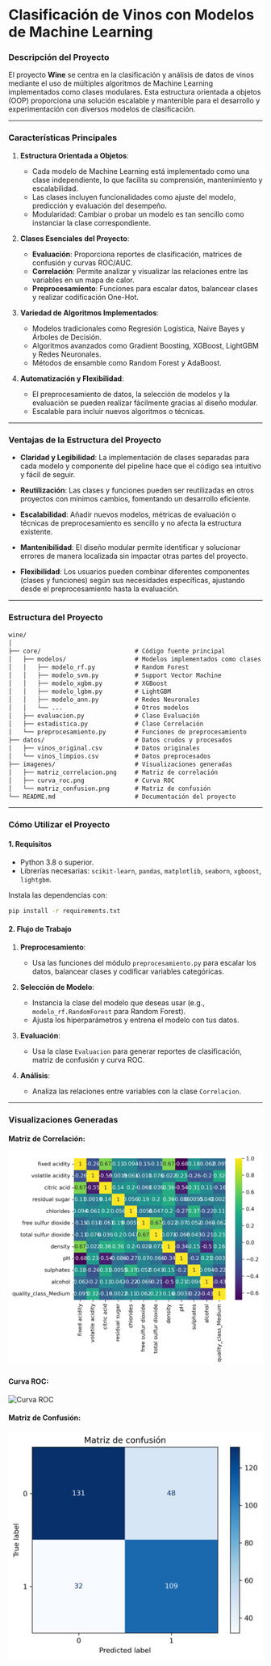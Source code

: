 # **Clasificación de Vinos con Modelos de Machine Learning**

### **Descripción del Proyecto**
El proyecto **Wine** se centra en la clasificación y análisis de datos de vinos mediante el uso de múltiples algoritmos de Machine Learning implementados como clases modulares. Esta estructura orientada a objetos (OOP) proporciona una solución escalable y mantenible para el desarrollo y experimentación con diversos modelos de clasificación.

---

### **Características Principales**
1. **Estructura Orientada a Objetos**:
   - Cada modelo de Machine Learning está implementado como una clase independiente, lo que facilita su comprensión, mantenimiento y escalabilidad.
   - Las clases incluyen funcionalidades como ajuste del modelo, predicción y evaluación del desempeño.
   - Modularidad: Cambiar o probar un modelo es tan sencillo como instanciar la clase correspondiente.

2. **Clases Esenciales del Proyecto**:
   - **Evaluación**: Proporciona reportes de clasificación, matrices de confusión y curvas ROC/AUC.
   - **Correlación**: Permite analizar y visualizar las relaciones entre las variables en un mapa de calor.
   - **Preprocesamiento**: Funciones para escalar datos, balancear clases y realizar codificación One-Hot.

3. **Variedad de Algoritmos Implementados**:
   - Modelos tradicionales como Regresión Logística, Naive Bayes y Árboles de Decisión.
   - Algoritmos avanzados como Gradient Boosting, XGBoost, LightGBM y Redes Neuronales.
   - Métodos de ensamble como Random Forest y AdaBoost.

4. **Automatización y Flexibilidad**:
   - El preprocesamiento de datos, la selección de modelos y la evaluación se pueden realizar fácilmente gracias al diseño modular.
   - Escalable para incluir nuevos algoritmos o técnicas.

---

### **Ventajas de la Estructura del Proyecto**
- **Claridad y Legibilidad**:
  La implementación de clases separadas para cada modelo y componente del pipeline hace que el código sea intuitivo y fácil de seguir.
  
- **Reutilización**:
  Las clases y funciones pueden ser reutilizadas en otros proyectos con mínimos cambios, fomentando un desarrollo eficiente.

- **Escalabilidad**:
  Añadir nuevos modelos, métricas de evaluación o técnicas de preprocesamiento es sencillo y no afecta la estructura existente.

- **Mantenibilidad**:
  El diseño modular permite identificar y solucionar errores de manera localizada sin impactar otras partes del proyecto.

- **Flexibilidad**:
  Los usuarios pueden combinar diferentes componentes (clases y funciones) según sus necesidades específicas, ajustando desde el preprocesamiento hasta la evaluación.

---

### **Estructura del Proyecto**
```plaintext
wine/
│
├── core/                          # Código fuente principal
│   ├── modelos/                   # Modelos implementados como clases
│   │   ├── modelo_rf.py           # Random Forest
│   │   ├── modelo_svm.py          # Support Vector Machine
│   │   ├── modelo_xgbm.py         # XGBoost
│   │   ├── modelo_lgbm.py         # LightGBM
│   │   ├── modelo_ann.py          # Redes Neuronales
│   │   └── ...                    # Otros modelos
│   ├── evaluacion.py              # Clase Evaluación
│   ├── estadistica.py             # Clase Correlación
│   └── preprocesamiento.py        # Funciones de preprocesamiento
├── datos/                         # Datos crudos y procesados
│   ├── vinos_original.csv         # Datos originales
│   └── vinos_limpios.csv          # Datos preprocesados
├── imagenes/                      # Visualizaciones generadas
│   ├── matriz_correlacion.png     # Matriz de correlación
│   ├── curva_roc.png              # Curva ROC
│   └── matriz_confusion.png       # Matriz de confusión
└── README.md                      # Documentación del proyecto
```

---

### **Cómo Utilizar el Proyecto**
#### **1. Requisitos**
- Python 3.8 o superior.
- Librerías necesarias: `scikit-learn`, `pandas`, `matplotlib`, `seaborn`, `xgboost`, `lightgbm`.

Instala las dependencias con:
```bash
pip install -r requirements.txt
```

#### **2. Flujo de Trabajo**
1. **Preprocesamiento**:
   - Usa las funciones del módulo `preprocesamiento.py` para escalar los datos, balancear clases y codificar variables categóricas.

2. **Selección de Modelo**:
   - Instancia la clase del modelo que deseas usar (e.g., `modelo_rf.RandomForest` para Random Forest).
   - Ajusta los hiperparámetros y entrena el modelo con tus datos.

3. **Evaluación**:
   - Usa la clase `Evaluacion` para generar reportes de clasificación, matriz de confusión y curva ROC.

4. **Análisis**:
   - Analiza las relaciones entre variables con la clase `Correlacion`.

---

### **Visualizaciones Generadas**
#### **Matriz de Correlación**:
![Matriz de Correlación](imagenes/1_correlacion.png)

#### **Curva ROC**:
![Curva ROC](imagenes/curva_roc.png)

#### **Matriz de Confusión**:
![Matriz de Confusión](imagenes/3_confusion.png)
